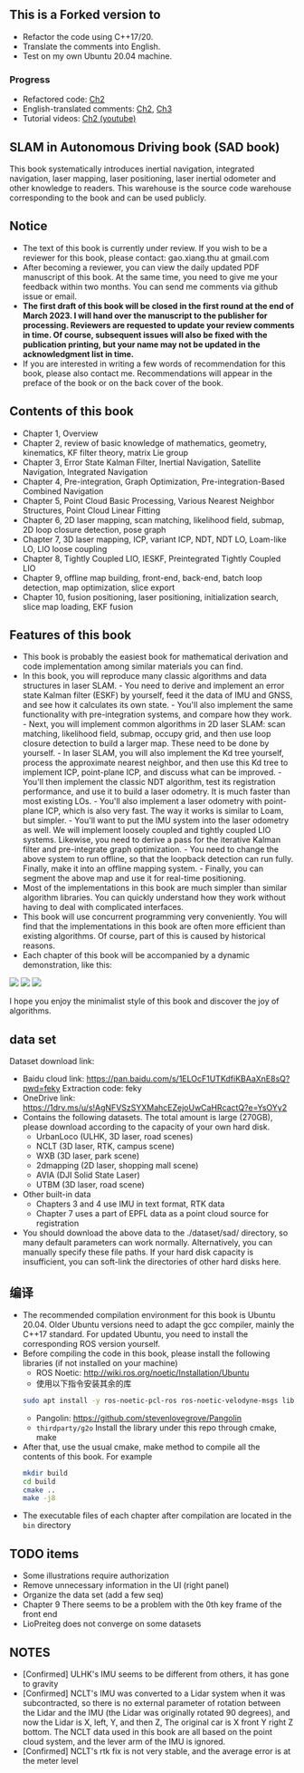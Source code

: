 ## This is a Forked version to
- Refactor the code using C++17/20.
- Translate the comments into English.
- Test on my own Ubuntu 20.04 machine.

### Progress 
- Refactored code: [Ch2](https://github.com/gisbi-kim/slam_in_autonomous_driving_en/blob/master/src/ch2/motion.cc)
- English-translated comments: [Ch2](https://github.com/gisbi-kim/slam_in_autonomous_driving_en/blob/master/src/ch2/motion.cc), [Ch3](https://github.com/gisbi-kim/slam_in_autonomous_driving_en/blob/master/src/ch3/eskf.hpp)
- Tutorial videos: [Ch2 (youtube)](https://youtu.be/v4rsN_5y5y0) 

## SLAM in Autonomous Driving book (SAD book)

This book systematically introduces inertial navigation, integrated navigation, laser mapping, laser positioning, laser inertial odometer and other knowledge to readers. This warehouse is the source code warehouse corresponding to the book and can be used publicly.

## Notice
- The text of this book is currently under review. If you wish to be a reviewer for this book, please contact: gao.xiang.thu at gmail.com
- After becoming a reviewer, you can view the daily updated PDF manuscript of this book. At the same time, you need to give me your feedback within two months. You can send me comments via github issue or email.
- **The first draft of this book will be closed in the first round at the end of March 2023. I will hand over the manuscript to the publisher for processing. Reviewers are requested to update your review comments in time. Of course, subsequent issues will also be fixed with the publication printing, but your name may not be updated in the acknowledgment list in time.**
- If you are interested in writing a few words of recommendation for this book, please also contact me. Recommendations will appear in the preface of the book or on the back cover of the book.

## Contents of this book

- Chapter 1, Overview
- Chapter 2, review of basic knowledge of mathematics, geometry, kinematics, KF filter theory, matrix Lie group
- Chapter 3, Error State Kalman Filter, Inertial Navigation, Satellite Navigation, Integrated Navigation
- Chapter 4, Pre-integration, Graph Optimization, Pre-integration-Based Combined Navigation
- Chapter 5, Point Cloud Basic Processing, Various Nearest Neighbor Structures, Point Cloud Linear Fitting
- Chapter 6, 2D laser mapping, scan matching, likelihood field, submap, 2D loop closure detection, pose graph
- Chapter 7, 3D laser mapping, ICP, variant ICP, NDT, NDT LO, Loam-like LO, LIO loose coupling
- Chapter 8, Tightly Coupled LIO, IESKF, Preintegrated Tightly Coupled LIO
- Chapter 9, offline map building, front-end, back-end, batch loop detection, map optimization, slice export
- Chapter 10, fusion positioning, laser positioning, initialization search, slice map loading, EKF fusion

## Features of this book


- This book is probably the easiest book for mathematical derivation and code implementation among similar materials you can find.
- In this book, you will reproduce many classic algorithms and data structures in laser SLAM.
        - You need to derive and implement an error state Kalman filter (ESKF) by yourself, feed it the data of IMU and GNSS, and see how it calculates its own state.
        - You'll also implement the same functionality with pre-integration systems, and compare how they work.
        - Next, you will implement common algorithms in 2D laser SLAM: scan matching, likelihood field, submap, occupy grid, and then use loop closure detection to build a larger map. These need to be done by yourself.
        - In laser SLAM, you will also implement the Kd tree yourself, process the approximate nearest neighbor, and then use this Kd tree to implement ICP, point-plane ICP, and discuss what can be improved.
        - You'll then implement the classic NDT algorithm, test its registration performance, and use it to build a laser odometry. It is much faster than most existing LOs.
        - You'll also implement a laser odometry with point-plane ICP, which is also very fast. The way it works is similar to Loam, but simpler.
        - You'll want to put the IMU system into the laser odometry as well. We will implement loosely coupled and tightly coupled LIO systems. Likewise, you need to derive a pass for the iterative Kalman filter and pre-integrate graph optimization.
        - You need to change the above system to run offline, so that the loopback detection can run fully. Finally, make it into an offline mapping system.
        - Finally, you can segment the above map and use it for real-time positioning.
- Most of the implementations in this book are much simpler than similar algorithm libraries. You can quickly understand how they work without having to deal with complicated interfaces.
- This book will use concurrent programming very conveniently. You will find that the implementations in this book are often more efficient than existing algorithms. Of course, part of this is caused by historical reasons.
- Each chapter of this book will be accompanied by a dynamic demonstration, like this:

![](./doc/lio_demo.gif)
![](./doc/2dmapping_demo.gif)
![](./doc/lo_demo.gif)

I hope you enjoy the minimalist style of this book and discover the joy of algorithms.

## data set
Dataset download link:
- Baidu cloud link: https://pan.baidu.com/s/1ELOcF1UTKdfiKBAaXnE8sQ?pwd=feky Extraction code: feky
- OneDrive link: https://1drv.ms/u/s!AgNFVSzSYXMahcEZejoUwCaHRcactQ?e=YsOYy2
- Contains the following datasets. The total amount is large (270GB), please download according to the capacity of your own hard disk.
    - UrbanLoco (ULHK, 3D laser, road scenes)
    - NCLT (3D laser, RTK, campus scene)
    - WXB (3D laser, park scene)
    - 2dmapping (2D laser, shopping mall scene)
    - AVIA (DJI Solid State Laser)
    - UTBM (3D laser, road scene)
- Other built-in data
    - Chapters 3 and 4 use IMU in text format, RTK data
    - Chapter 7 uses a part of EPFL data as a point cloud source for registration
- You should download the above data to the ./dataset/sad/ directory, so many default parameters can work normally. Alternatively, you can manually specify these file paths. If your hard disk capacity is insufficient, you can soft-link the directories of other hard disks here.

## 编译

- The recommended compilation environment for this book is Ubuntu 20.04. Older Ubuntu versions need to adapt the gcc compiler, mainly the C++17 standard. For updated Ubuntu, you need to install the corresponding ROS version yourself.
- Before compiling the code in this book, please install the following libraries (if not installed on your machine)
    - ROS Noetic: http://wiki.ros.org/noetic/Installation/Ubuntu
    - 使用以下指令安装其余的库
    ```bash
    sudo apt install -y ros-noetic-pcl-ros ros-noetic-velodyne-msgs libopencv-dev libgoogle-glog-dev libeigen3-dev libsuitesparse-dev libpcl-dev libyaml-cpp-dev libbtbb-dev libgmock-dev
    ```
    - Pangolin: https://github.com/stevenlovegrove/Pangolin
    - `thirdparty/g2o` Install the library under this repo through cmake, make
- After that, use the usual cmake, make method to compile all the contents of this book. For example
    ```bash
    mkdir build
    cd build
    cmake ..
    make -j8
    ```
- The executable files of each chapter after compilation are located in the `bin` directory

## TODO items 
- Some illustrations require authorization
- Remove unnecessary information in the UI (right panel)
- Organize the data set (add a few seq)
- Chapter 9 There seems to be a problem with the 0th key frame of the front end
- LioPreiteg does not converge on some datasets

## NOTES
- [Confirmed] ULHK's IMU seems to be different from others, it has gone to gravity
- [Confirmed] NCLT's IMU was converted to a Lidar system when it was subcontracted, so there is no external parameter of rotation between the Lidar and the IMU (the Lidar was originally rotated 90 degrees), and now the Lidar is X, left, Y, and then Z, The original car is X front Y right Z bottom. The NCLT data used in this book are all based on the point cloud system, and the lever arm of the IMU is ignored.
- [Confirmed] NCLT's rtk fix is ​​not very stable, and the average error is at the meter level
